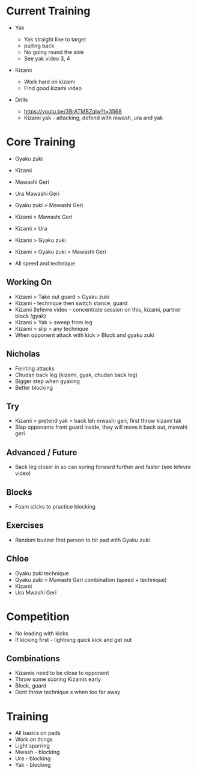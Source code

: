 # Current Training

* Yak
  * Yak straight line to target
  * pulling back
  * No going round the side
  * See yak video 3, 4

* Kizami
  * Work hard on kizami
  * Find good kizami video

* Drills
  * https://youtu.be/3BrATMBZqlw?t=3568
  * Kizami yak - attacking, defend with mwash, ura and yak



# Core Training

* Gyaku zuki
* Kizami
* Mawashi Geri
* Ura Mawashi Geri
 * Gyaku zuki > Mawashi Geri
* Kizami > Mawashi Geri
* Kizami > Ura
* Kizami > Gyaku zuki
* Kizami > Gyaku zuki > Mawashi Geri

* All speed and technique

## Working On

* Kizami > Take out guard > Gyaku zuki
* Kizami - technique then switch stance, guard
* Kizami (lefevre video - concentrate session on this, kizami, partner block /gyak)
* Kizami > Yak > sweep from leg
* Kizami > slip > any technique
* When opponent attack with kick > Block and gyaku zuki

## Nicholas
* Feinting attacks
* Chudan back leg (kizami, gyak, chudan back leg)
* Bigger step when gyaking
* Better blocking

## Try
* Kizami > pretend yak > back leh mwashi geri, first throw kizami tak
* Slap opponants front guard inside, they will move it back out, mawahi geri

## Advanced / Future
* Back leg closer in so can spring forward further and faster (see lefevre video)

## Blocks
* Foam sticks to practice blocking

## Exercises
* Random buzzer first person to hit pad with Gyaku zuki

## Chloe

* Gyaku zuki technique
* Gyaku zuki > Mawashi Geri combination (speed + technique)
* Kizami
* Ura Mwashi Geri

# Competition

* No leading with kicks
* If kicking first - lightning quick kick and get out

## Combinations

* Kizamis need to be close to opponent
* Throw some scoring Kizamis early
* Block, guard
* Dont throw technique s when too far away

# Training

* All basics on pads
* Work on things
* Light sparring
* Mwash - blocking
* Ura - blocking
* Yak - blocking
